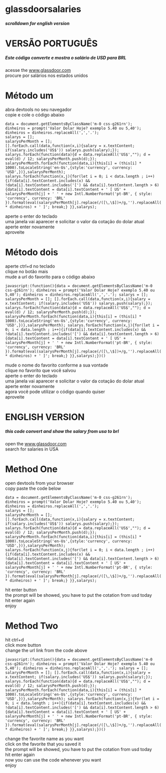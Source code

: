 # glassdoorsalaries
##### scrolldown for english version 

# VERSÃO PORTUGUÊS
##### Este código converte e mostra o salário de USD para BRL
acesse the www.glassdoor.com <br>
procure por salários nos estados unidos <br>

# Método um <br>

abra devtools no seu navegador <br>
copie e cole o código abaixo <br>
```
data = document.getElementsByClassName('m-0 css-g261rn');
dinheiros = prompt('Valor Dolar Hoje? exemplo 5.40 ou 5,40');
dinheiros = dinheiros.replaceAll(',','.');
salarys = [];
salarysPerMonth = [];
[].forEach.call(data,function(x,i){salary = x.textContent; if(salary.includes('US$')) salarys.push(salary);});
salarys.forEach(function(data){d = data.replaceAll('US$',""); d = eval(d) / 12; salarysPerMonth.push(d);});
salarysPerMonth.forEach(function(data,i){this[i] = (this[i] * 1000).toLocaleString('en-Us',{style:'currency', currency: 'USD',})},salarysPerMonth);
salarys.forEach(function(x,j){for(let i = 0; i < data.length ; i++){if(data[i].textContent.includes(x) && !data[i].textContent.includes('[') && data[i].textContent.length > 6){data[i].textContent = data[i].textContent + ' [ US' + salarysPerMonth[j] + ' ' + new Intl.NumberFormat('pt-BR', { style: 'currency', currency: 'BRL' }).format(eval(salarysPerMonth[j].replace(/([\,\$])+/g,'').replaceAll(',','.')) * dinheiros) + ' ]'; break;} }},salarys);
```
aperte o enter do teclado<br>
uma janela vai aparecer e solicitar o valor da cotação do dolar atual<br>
aperte enter novamente<br>
aproveite<br>

# Método dois <br>
aperte ctrl+d no teclado<br>
clique no botão mais<br>
mude a url do favorito para o código abaixo<br>
```
javascript:(function(){data = document.getElementsByClassName('m-0 css-g261rn'); dinheiros = prompt('Valor Dolar Hoje? exemplo 5.40 ou 5,40'); dinheiros = dinheiros.replaceAll(',','.'); salarys = []; salarysPerMonth = []; [].forEach.call(data,function(x,i){salary = x.textContent; if(salary.includes('US$')) salarys.push(salary);}); salarys.forEach(function(data){d = data.replaceAll('US$',""); d = eval(d) / 12; salarysPerMonth.push(d);}); salarysPerMonth.forEach(function(data,i){this[i] = (this[i] * 1000).toLocaleString('en-Us',{style:'currency', currency: 'USD',})},salarysPerMonth); salarys.forEach(function(x,j){for(let i = 0; i < data.length ; i++){if(data[i].textContent.includes(x) && !data[i].textContent.includes('[') && data[i].textContent.length > 6){data[i].textContent = data[i].textContent + ' [ US' + salarysPerMonth[j] + ' ' + new Intl.NumberFormat('pt-BR', { style: 'currency', currency: 'BRL' }).format(eval(salarysPerMonth[j].replace(/([\,\$])+/g,'').replaceAll(',','.')) * dinheiros) + ' ]'; break;} }},salarys);})()
```
mude o nome do favorito conforme a sua vontade<br>
clique no favorito que você salvou<br>
aperte o enter do teclado<br>
uma janela vai aparecer e solicitar o valor da cotação do dolar atual<br>
aperte enter novamente<br>
agora você pode utilizar o código quando quiser<br>
aproveite<br>


# ENGLISH VERSION 
##### this code convert and show the salary from usa to brl
open the www.glassdoor.com <br>
search for salaries in USA <br>

# Method One <br>
open devtools from your browser <br>
copy paste the code below <br>
```
data = document.getElementsByClassName('m-0 css-g261rn');
dinheiros = prompt('Valor Dolar Hoje? exemplo 5.40 ou 5,40');
dinheiros = dinheiros.replaceAll(',','.');
salarys = [];
salarysPerMonth = [];
[].forEach.call(data,function(x,i){salary = x.textContent; if(salary.includes('US$')) salarys.push(salary);});
salarys.forEach(function(data){d = data.replaceAll('US$',""); d = eval(d) / 12; salarysPerMonth.push(d);});
salarysPerMonth.forEach(function(data,i){this[i] = (this[i] * 1000).toLocaleString('en-Us',{style:'currency', currency: 'USD',})},salarysPerMonth);
salarys.forEach(function(x,j){for(let i = 0; i < data.length ; i++){if(data[i].textContent.includes(x) && !data[i].textContent.includes('[') && data[i].textContent.length > 6){data[i].textContent = data[i].textContent + ' [ US' + salarysPerMonth[j] + ' ' + new Intl.NumberFormat('pt-BR', { style: 'currency', currency: 'BRL' }).format(eval(salarysPerMonth[j].replace(/([\,\$])+/g,'').replaceAll(',','.')) * dinheiros) + ' ]'; break;} }},salarys);
```
hit enter button<br>
the prompt will be showed, you have to put the cotation from usd today<br>
hit enter again<br>
enjoy<br>

# Method Two <br>
hit ctrl+d<br>
click more button<br>
change the url link from the code above<br>
```
javascript:(function(){data = document.getElementsByClassName('m-0 css-g261rn'); dinheiros = prompt('Valor Dolar Hoje? exemplo 5.40 ou 5,40'); dinheiros = dinheiros.replaceAll(',','.'); salarys = []; salarysPerMonth = []; [].forEach.call(data,function(x,i){salary = x.textContent; if(salary.includes('US$')) salarys.push(salary);}); salarys.forEach(function(data){d = data.replaceAll('US$',""); d = eval(d) / 12; salarysPerMonth.push(d);}); salarysPerMonth.forEach(function(data,i){this[i] = (this[i] * 1000).toLocaleString('en-Us',{style:'currency', currency: 'USD',})},salarysPerMonth); salarys.forEach(function(x,j){for(let i = 0; i < data.length ; i++){if(data[i].textContent.includes(x) && !data[i].textContent.includes('[') && data[i].textContent.length > 6){data[i].textContent = data[i].textContent + ' [ US' + salarysPerMonth[j] + ' ' + new Intl.NumberFormat('pt-BR', { style: 'currency', currency: 'BRL' }).format(eval(salarysPerMonth[j].replace(/([\,\$])+/g,'').replaceAll(',','.')) * dinheiros) + ' ]'; break;} }},salarys);})()
```
change the favorite name as you want<br>
click on the favorite that you saved it<br>
the prompt will be showed, you have to put the cotation from usd today<br>
hit enter again<br>
now you can use the code whenever you want<br>
enjoy

